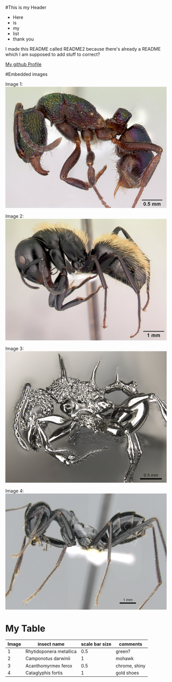 #This is my Header
- Here
- is
- my 
- list
- thank you

I made this README called README2 because there's already a README which I am supposed to add stuff to correct?

[My github Profile](https://github.com/cmaranas)

#Embedded images

Image 1: ![](./images/casent0172345_Rhytidoponerametallica.jpg "image 1")

Image 2: ![](./images/casent0191696_Camponotusdarwinii.jpg "image 2")

Image 3: ![](./images/casent0901788_Acanthomyrmexferox.jpg "image 3")

Image 4: ![](./images/casent0906296_Cataglyphisfortis.jpg "image 4")

# My Table
| Image  |   insect name  | scale bar size | comments |
| ------ | -------------- | -------------- |----------|
|   1    | Rhytidoponera metallica| 0.5 | green? |
| 2| Camponotus darwinii | 1 | mohawk |
| 3 | Acanthomyrmex ferox | 0.5 | chrome, shiny |
|4 | Cataglyphis fortis | 1| gold shoes |

